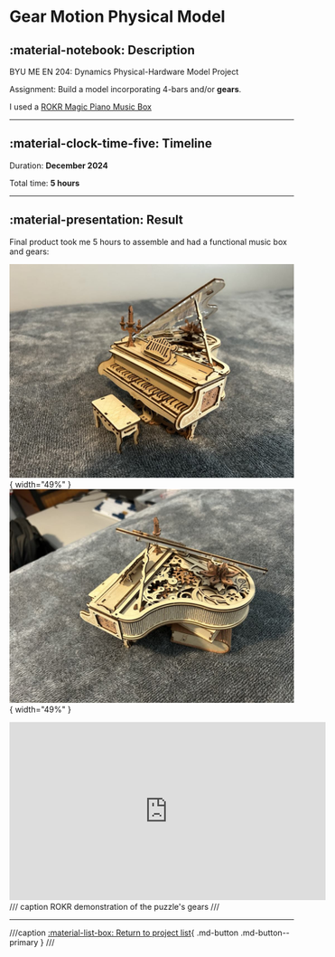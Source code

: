 # Gear Motion Physical Model

## :material-notebook: Description

BYU ME EN 204: Dynamics Physical-Hardware Model Project

Assignment: Build a model incorporating 4-bars and/or **gears**.

I used a [ROKR Magic Piano Music Box](https://www.amazon.com/ROKR-3D-Puzzles-Adults-Building/dp/B0C7KR7PGL/ref=sr_1_2_sspa?crid=1HINSLQYJN63M&dib=eyJ2IjoiMSJ9.qFGqIawgEkMPiZesbgn8nBioGnMXt8SOJ03TJXYI9NWIcwWR8ZIpaxPyz6mL0TowHPXz0uLQYvmB6-_cyA-0WKP17V8ipIjpNWVBzg3xaKC3KjDaMUEhuRuXbj03d7q2cepVaeUsUm9d8DQUV8CLXcjiZRcIOdS8p0V6CSddvF32wFZZJ3CUkMsMGtKOgZTc49ueKA8LG7-nsrANOEVy-RRazOxZni-ZjGhoD5xAgGmD8I2L3I6Ilz1yUO03JDmflp3hUNBSQT3fYjiQwPSa6PMkwRzhn6_O1Hxi9g2dgtI.u5M11adWO2aB9sULb9M06hNFlBtut_LWFjXIO5jKAp0&dib_tag=se&keywords=wooden%2Bgear%2Bpiano&qid=1749998368&s=toys-and-games&sprefix=wooden%2Bgear%2Bpiano%2Ctoys-and-games%2C117&sr=1-2-spons&sp_csd=d2lkZ2V0TmFtZT1zcF9hdGY&th=1)

***

## :material-clock-time-five: Timeline

Duration: **December 2024**

Total time: **5 hours**

***

## :material-presentation: Result

Final product took me 5 hours to assemble and had a functional music box and gears: 

![Piano1](assets/gear-motion/Gear1.jpg){ width="49%" }
![Piano2](assets/gear-motion/Gear2.jpg){ width="49%" }


<iframe width="560" height="315" src="https://www.youtube.com/embed/KMZZUUxaWYE?si=eP0KX6GRR9IzTqtH" title="YouTube video player" frameborder="0" allow="accelerometer; autoplay; clipboard-write; encrypted-media; gyroscope; picture-in-picture; web-share" referrerpolicy="strict-origin-when-cross-origin" allowfullscreen></iframe>
/// caption
ROKR demonstration of the puzzle's gears
///

***
///caption
[:material-list-box: Return to project list](/project-portfolio/complete-project-portfolio/#__tabbed_1_2){ .md-button .md-button--primary }
///